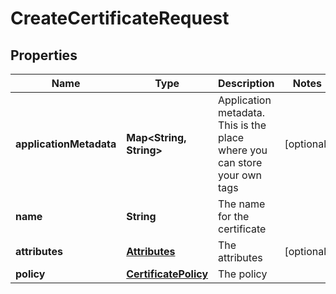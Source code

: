 
# CreateCertificateRequest

## Properties
Name | Type | Description | Notes
------------ | ------------- | ------------- | -------------
**applicationMetadata** | **Map&lt;String, String&gt;** | Application metadata. This is the place where you can store your own tags |  [optional]
**name** | **String** | The name for the certificate | 
**attributes** | [**Attributes**](Attributes.md) | The attributes |  [optional]
**policy** | [**CertificatePolicy**](CertificatePolicy.md) | The policy | 



